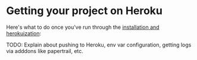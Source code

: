 # Getting your project on Heroku

Here's what to do once you've run through the [installation and herokuization](installation.md):

TODO: Explain about pushing to Heroku, env var configuration, getting logs via adddons like papertrail, etc.